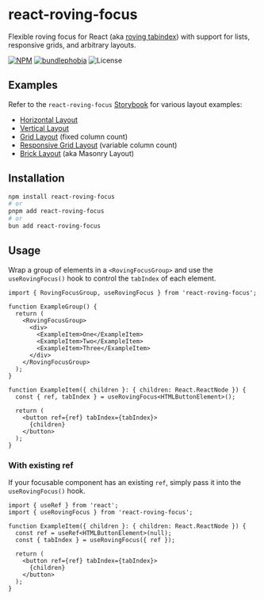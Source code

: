 # react-roving-focus

Flexible roving focus for React (aka [roving tabindex](https://www.w3.org/WAI/ARIA/apg/practices/keyboard-interface/#kbd_roving_tabindex)) with support for lists, responsive grids, and arbitrary layouts.

[![NPM](https://img.shields.io/npm/v/react-roving-focus.svg)](https://www.npmjs.com/package/react-roving-focus) [![bundlephobia](https://img.shields.io/bundlephobia/minzip/react-roving-focus)](https://bundlephobia.com/result?p=react-roving-focus) ![License](https://img.shields.io/github/license/jasongerbes/react-roving-focus)

## Examples

Refer to the `react-roving-focus` [Storybook](https://jasongerbes.github.io/react-roving-focus) for various layout examples:

- [Horizontal Layout](https://jasongerbes.github.io/react-roving-focus/?path=/story/examples-horizontal-layout--basic)
- [Vertical Layout](https://jasongerbes.github.io/react-roving-focus/?path=/story/examples-vertical-layout--basic)
- [Grid Layout](https://jasongerbes.github.io/react-roving-focus/?path=/story/examples-grid-layout--fixed-columns) (fixed column count)
- [Responsive Grid Layout](https://jasongerbes.github.io/react-roving-focus/?path=/story/examples-grid-layout--responsive-columns) (variable column count)
- [Brick Layout](https://jasongerbes.github.io/react-roving-focus/?path=/story/examples-brick-layout--basic) (aka Masonry Layout)

## Installation

```bash
npm install react-roving-focus
# or
pnpm add react-roving-focus
# or
bun add react-roving-focus
```

## Usage

Wrap a group of elements in a `<RovingFocusGroup>` and use the `useRovingFocus()` hook to control the `tabIndex` of each element.

```tsx
import { RovingFocusGroup, useRovingFocus } from 'react-roving-focus';

function ExampleGroup() {
  return (
    <RovingFocusGroup>
      <div>
        <ExampleItem>One</ExampleItem>
        <ExampleItem>Two</ExampleItem>
        <ExampleItem>Three</ExampleItem>
      </div>
    </RovingFocusGroup>
  );
}

function ExampleItem({ children }: { children: React.ReactNode }) {
  const { ref, tabIndex } = useRovingFocus<HTMLButtonElement>();

  return (
    <button ref={ref} tabIndex={tabIndex}>
      {children}
    </button>
  );
}
```

### With existing ref

If your focusable component has an existing `ref`, simply pass it into the `useRovingFocus()` hook.

```tsx
import { useRef } from 'react';
import { useRovingFocus } from 'react-roving-focus';

function ExampleItem({ children }: { children: React.ReactNode }) {
  const ref = useRef<HTMLButtonElement>(null);
  const { tabIndex } = useRovingFocus({ ref });

  return (
    <button ref={ref} tabIndex={tabIndex}>
      {children}
    </button>
  );
}
```
